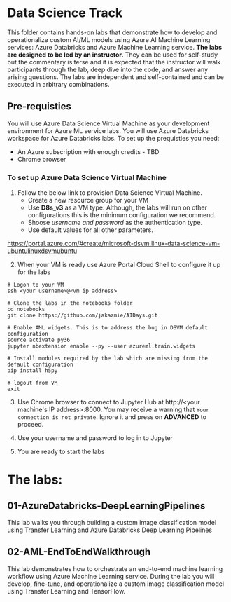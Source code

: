 # Data Science Track

This folder contains hands-on labs that demonstrate how to develop and operationalize custom AI/ML models using Azure AI Machine Learning services: Azure Databricks and Azure Machine Learning service. **The labs are designed to be led by an instructor.**  They can be used for self-study but the commentary is terse and it is expected
that the instructor will walk participants through the lab, deep dive into the code, and answer any arising questions. The labs are independent and self-contained and can be executed in arbitrary combinations. 


## Pre-requisties

You will use Azure Data Science Virtual Machine as your development environment for Azure ML service labs. You will use Azure Databricks workspace for Azure Databricks labs. To set up the prequisties you need:
- An Azure subscription with enough credits - TBD
- Chrome browser


### To set up Azure Data Science Virtual Machine

1. Follow the below link to provision Data Science Virtual Machine. 
   - Create a new resource group for your VM
   - Use **D8s_v3** as a VM type. Although, the labs will run on other configurations this is the minimum configuration we recommend. 
   - Shoose *username and password* as the authentication type. 
   - Use default values for all other parameters.

 https://portal.azure.com/#create/microsoft-dsvm.linux-data-science-vm-ubuntulinuxdsvmubuntu

2. When your VM is ready use Azure Portal Cloud Shell to configure it up for the labs

```
# Logon to your VM
ssh <your username>@<vm ip address>

# Clone the labs in the notebooks folder
cd notebooks
git clone https://github.com/jakazmie/AIDays.git

# Enable AML widgets. This is to address the bug in DSVM default configuration
source activate py36
jupyter nbextension enable --py --user azureml.train.widgets

# Install modules required by the lab which are missing from the default configuration
pip install h5py

# logout from VM
exit
```


3. Use Chrome browser to connect to Jupyter Hub at http://<your machine's IP address>:8000. You may receive a warning that `Your connection is not private`. Ignore it and press on **ADVANCED** to proceed.

3. Use your username and password to log in to Jupyter

4. You are ready to start the labs




# The labs:


## 01-AzureDatabricks-DeepLearningPipelines
This lab walks you through building a custom image classification model using Transfer Learning and Azure Databricks Deep Learning Pipelines


## 02-AML-EndToEndWalkthrough
This lab demonstrates how to orchestrate an end-to-end machine learning workflow using Azure Machine Learning service. During the lab you will develop, fine-tune, and operationalize a custom image classification model using Transfer Learning and TensorFlow. 


